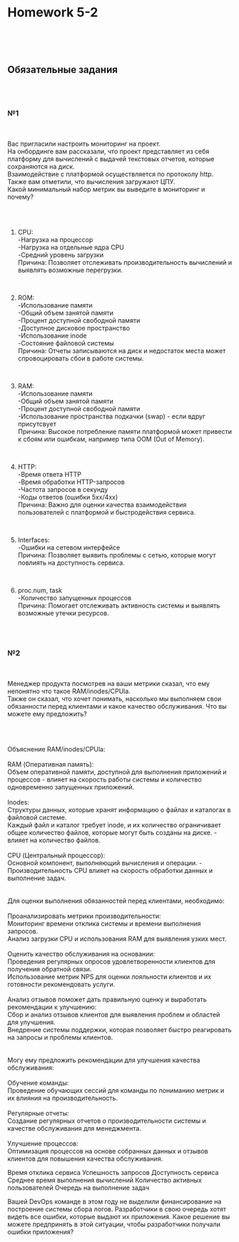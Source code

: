 <h1>Homework 5-2 </h1> <br>
<br>
<br>

<h2>Обязательные задания</h2><br>
<br>

<h3>№1 </h3><br>
<br>
Вас пригласили настроить мониторинг на проект. <br>
На онбординге вам рассказали, что проект представляет из себя платформу для вычислений с выдачей текстовых отчетов, которые сохраняются на диск. <br>
Взаимодействие с платформой осуществляется по протоколу http. Также вам отметили, что вычисления загружают ЦПУ. <br>
Какой минимальный набор метрик вы выведите в мониторинг и почему? <br>

<br><br>

1) CPU:<br>
  -Нагрузка на процессор<br>
  -Нагрузка на отдельные ядра CPU<br>
  -Средний уровень загрузки<br>
Причина: Позволяет отслеживать производительность вычислений и выявлять возможные перегрузки.<br>

<br>

2) ROM:<br>
  -Использование памяти<br>
  -Общий объем занятой памяти<br>
  -Процент доступной свободной памяти<br>
  -Доступное дисковое пространство<br>
  -Использование inode<br>
  -Состояние файловой системы<br>
Причина: Отчеты записываются на диск и недостаток места может спровоцировать сбои в работе системы.<br>

<br>

3) RAM:<br>
  -Использование памяти<br>
  -Общий объем занятой памяти<br>
  -Процент доступной свободной памяти<br>
  -Использование пространства подкачки (swap) - если вдруг присутсвует<br>
Причина: Высокое потребление памяти платформой может привести к сбоям или ошибкам, например типа OOM (Out of Memory).<br>

<br>

4) HTTP:<br>
  -Время ответа HTTP<br>
  -Время обработки HTTP-запросов<br>
  -Частота запросов в секунду<br>
  -Коды ответов (ошибки 5xx/4xx)<br>
Причина: Важно для оценки качества взаимодействия пользователей с платформой и быстродействия сервиса.<br>

<br>

5) Interfaces:<br>
  -Ошибки на сетевом интерфейсе<br>
Причина: Позволяет выявить проблемы с сетью, которые могут повлиять на доступность сервиса.<br>

<br>

6) proc.num, task<br>
  -Количество запущенных процессов<br>
Причина: Помогает отслеживать активность системы и выявлять возможные утечки ресурсов.<br>

<br><br>

<h3>№2 </h3><br>
<br>
Менеджер продукта посмотрев на ваши метрики сказал, что ему непонятно что такое RAM/inodes/CPUla. <br>
Также он сказал, что хочет понимать, насколько мы выполняем свои обязанности перед клиентами и какое качество обслуживания. Что вы можете ему предложить?<br>

<br><br>

Объяснение RAM/inodes/CPUla: <br>
 <br>
RAM (Оперативная память): <br>
    Объем оперативной памяти, доступной для выполнения приложений и процессов - влияет на скорость работы системы и количество одновременно запущенных приложений. <br>
 <br>
Inodes: <br>
    Структуры данных, которые хранят информацию о файлах и каталогах в файловой системе.  <br>
Каждый файл и каталог требует inode, и их количество ограничивает общее количество файлов, которые могут быть созданы на диске. - влияет на количество файлов. <br>
 <br>
CPU (Центральный процессор): <br>
    Основной компонент, выполняющий вычисления и операции. - Производительность CPU влияет на скорость обработки данных и выполнение задач.  <br>
 <br><br>
Для оценки выполнения обязанностей перед клиентами, необходимо: <br>
 <br>
    Проанализировать метрики производительности: <br>
        Мониторинг времени отклика системы и времени выполнения запросов. <br>
        Анализ загрузки CPU и использования RAM для выявления узких мест. <br>
 <br>
    Оценить качество обслуживания на основании: <br>
        Проведения регулярных опросов удовлетворенности клиентов для получения обратной связи. <br>
        Использование метрик NPS для оценки лояльности клиентов и их готовности рекомендовать услуги. <br>
 <br>
    Анализ отзывов поможет дать правильную оценку и выработать рекомендации к улучшению: <br>
        Сбор и анализ отзывов клиентов для выявления проблем и областей для улучшения. <br>
        Внедрение системы поддержки, которая позволяет быстро реагировать на запросы и проблемы клиентов. <br>
 <br><br>
  Могу ему предложить рекомендации для улучшения качества обслуживания: <br>
 <br>
    Обучение команды: <br>
        Проведение обучающих сессий для команды по пониманию метрик и их влияния на производительность. <br>
 <br>
    Регулярные отчеты: <br>
        Создание регулярных отчетов о производительности системы и качестве обслуживания для менеджмента. <br>
 <br>
    Улучшение процессов: <br>
        Оптимизация процессов на основе собранных данных и отзывов клиентов для повышения качества обслуживания. <br>









Время отклика сервиса
Успешность запросов
Доступность сервиса
Среднее время выполнения вычислений
Количество активных пользователей
Очередь на выполнение задач



Вашей DevOps команде в этом году не выделили финансирование на построение системы сбора логов. Разработчики в свою
очередь хотят видеть все ошибки, которые выдают их приложения. Какое решение вы можете предпринять в этой ситуации,
чтобы разработчики получали ошибки приложения?
